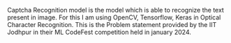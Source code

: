 Captcha Recognition model is the model which is able to  recognize the text present in image. 
For this I am using OpenCV, Tensorflow, Keras in Optical Character Recognition.
This is the Problem statement provided by the IIT Jodhpur in their ML CodeFest competition held in january 2024.
